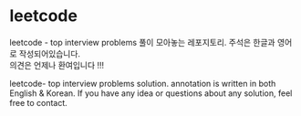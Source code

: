 # leetcode

leetcode - top interview problems 풀이 모아놓는 레포지토리. 
주석은 한글과 영어로 작성되어있습니다.  
의견은 언제나 환여입니다 !!! 


leetcode-  top interview problems solution.
annotation is written in both English & Korean. 
If you have any idea or questions about any solution, feel free to contact. 
